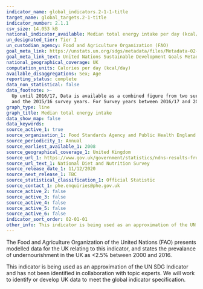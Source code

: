 ```yaml
---
indicator_name: global_indicators.2-1-1-title
target_name: global_targets.2-1-title
indicator_number: 2.1.1
csv_size: 14.053 kB
national_indicator_available: Median total energy intake per day (kcal/day)
un_designated_tier: Tier I
un_custodian_agency: Food and Agriculture Organization (FAO)
goal_meta_link: https://unstats.un.org/sdgs/metadata/files/Metadata-02-01-01.pdf
goal_meta_link_text: United Nations Sustainable Development Goals Metadata (PDF 270 KB)
national_geographical_coverage: UK
computation_units: Calories per day (kcal/day)
available_disaggregations: Sex; Age
reporting_status: complete
data_non_statistical: false
data_footnote: >-
  Up until 2016/17, Data is available as a combined figure from two survey years.  Each survey year spans two calendar years.  The year shown on the x-axis refers to the middle year from the combined survey years.  I.e. for year 2015 on the x axis, data is combined from both the 2014/15
  and the 2015/16 survey years. For Survey years between 2016/17 and 2018/19, data is combined from three survey years. For these survey years 2018 appears on th x-axis
graph_type: line
graph_title: Median total energy intake
data_show_map: false
data_keywords:
source_active_1: true
source_organisation_1: Food Standards Agency and Public Health England
source_periodicity_1: Annual
source_earliest_available_1: 2008
source_geographical_coverage_1: United Kingdom
source_url_1: https://www.gov.uk/government/statistics/ndns-results-from-years-9-to-11-2016-to-2017-and-2018-to-2019
source_url_text_1: National Diet and Nutrition Survey
source_release_date_1: 11/12/2020
source_next_release_1: TBC
source_statistical_classification_1: Official Statistic
source_contact_1: phe.enquiries@phe.gov.uk
source_active_2: false
source_active_3: false
source_active_4: false
source_active_5: false
source_active_6: false
indicator_sort_order: 02-01-01
other_info: This indicator is being used as an approximation of the UN SDG Indicator. Where possible, we will work to identify or develop UK data to meet the global indicator specification. This indicator has not been identified in collaboration with topic experts.
---
```

The Food and Agriculture Organization of the United Nations (FAO) presents modelled data for the UK relating to this indicator, and states the prevalance of undernourishment in the UK as <2.5% between 2000 and 2016. 

This indicator is being used as an approximation of the UN SDG Indicator and has not been identified in collaboration with topic experts. We will work to identify or develop UK data to meet the global indicator specification.